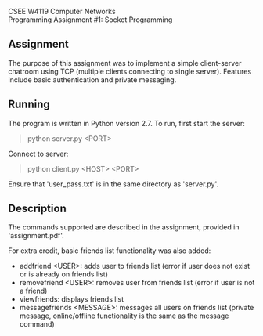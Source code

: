 CSEE W4119 Computer Networks<br/>
Programming Assignment #1: Socket Programming

Assignment
----------
The purpose of this assignment was to implement a simple client-server chatroom using TCP (multiple clients connecting to single server). Features include basic authentication and private messaging.

Running
-------
The program is written in Python version 2.7. To run, first start the server:
>python server.py \<PORT\>

Connect to server:
>python client.py \<HOST\> \<PORT\>

Ensure that 'user_pass.txt' is in the same directory as 'server.py'.

Description
-----------
The commands supported are described in the assignment, provided in 'assignment.pdf'.

For extra credit, basic friends list functionality was also added:
- addfriend \<USER\>: adds user to friends list (error if user does not exist or is already on friends list)
- removefriend \<USER\>: removes user from friends list (error if user is not a friend)
- viewfriends: displays friends list 
- messagefriends \<MESSAGE\>: messages all users on friends list (private message, online/offline functionality is the same as the message command)
